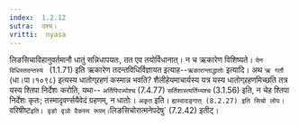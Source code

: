 ```yaml
---
index:  1.2.12
sutra:  उश्च।
vritti:  nyasa
---
```


लिङसिचाविहानुवर्तमानौ धातुं सन्निधापयतः, तत एव तयोर्विधानात्। न च ऋकारेण विशिष्यते। `येन विधिस्तदन्तस्य ` (1.1.71) इति ऋकारेण तदन्तविधिर्विज्ञायत इत्याह--`ऋकारान्ताद्धातोः` इत्यादि। 
अथ `ऋ गतौ` (धा।पा।१०९८) इत्यस्य धातोग्र्रहणं कस्मान्न भवति? शैलीहेयमाचार्यस्य यत्र यस्य धातोग्र्रहणमिच्छति तत्र यस्य श्तिपा निर्देशः करोति, यथा-- `अर्तिपिपत्र्योश्च` (7.4.77) `सर्तिशास्त्यर्तिभ्यश्च` (3.1.56) इति, न चेह श्तिपा निर्देशः कृतः; तस्मादृवर्ण्सयैवेदं ग्रहणम्, न धातोः। `अकृत` इति। `ह्यस्वादङ्गात् (8.2.27) इति सिचो लोपः। `वरिषीष्ट` इति। वृङो वृञो वैकस्य रूपम्। `लिङसिचोरात्मनेपदेषु` (7.2.42) इतीट्।
